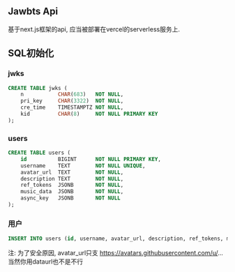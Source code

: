 ## Jawbts Api
基于next.js框架的api, 应当被部署在vercel的serverless服务上.

## SQL初始化
### jwks
```sql
CREATE TABLE jwks (
    n           CHAR(683)   NOT NULL,
    pri_key     CHAR(3322)  NOT NULL,
    cre_time    TIMESTAMPTZ NOT NULL,
    kid         CHAR(8)     NOT NULL PRIMARY KEY
);
```
### users
```sql
CREATE TABLE users (
    id          BIGINT      NOT NULL PRIMARY KEY,
    username    TEXT        NOT NULL UNIQUE,
    avatar_url  TEXT        NOT NULL,
    description TEXT        NOT NULL,
    ref_tokens  JSONB       NOT NULL,
    music_data  JSONB       NOT NULL,
    async_key   JSONB       NOT NULL
);
```
### 用户
```sql
INSERT INTO users (id, username, avatar_url, description, ref_tokens, music_data) VALUES (78122384,'winsrewu','https://avatars.githubusercontent.com/u/78122384?v=4','','[]', '[]');
```
注: 为了安全原因, avatar_url只支 https://avatars.githubusercontent.com/u/...  当然你用dataurl也不是不行  